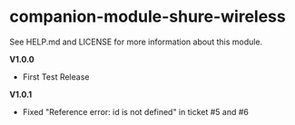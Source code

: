 # companion-module-shure-wireless
See HELP.md and LICENSE for more information about this module.

**V1.0.0**
* First Test Release

**V1.0.1**
* Fixed "Reference error: id is not defined" in ticket #5 and #6